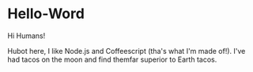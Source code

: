 # Hello-Word

Hi Humans!

Hubot here, I like Node.js and Coffeescript (tha's what I'm made of!).
I've had tacos on the moon and find themfar superior to Earth tacos.
